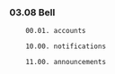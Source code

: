 
### 03.08 Bell
```plaintext
    00.01. accounts

    10.00. notifications

    11.00. announcements
```
